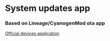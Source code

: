 # System updates app
### Based on Lineage/CyanogenMod ota app

[Official devices application](https://github.com/PixelExperience/official_devices)
